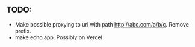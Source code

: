 ## TODO:


- Make possible proxying to url with path http://abc.com/a/b/c. Remove prefix.
- make echo app. Possibly on Vercel 